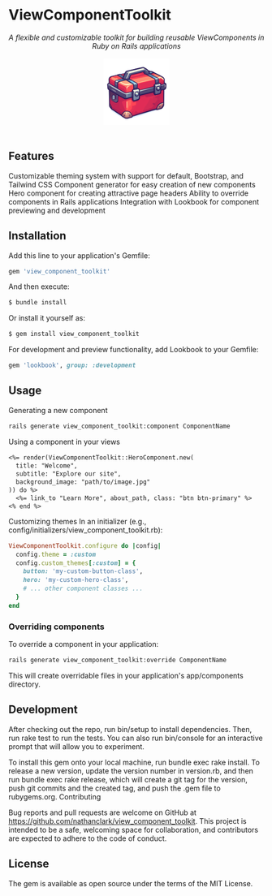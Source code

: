 # ViewComponentToolkit
<p align="center">
  <i>A flexible and customizable toolkit for building reusable ViewComponents in Ruby on Rails applications</i>
  <br/><br/>
  <img width="130" alt="ViewComponentToolkit" src="https://github.com/nathanclark/ViewComponentToolkit/blob/599254699da36bb8312428a562a766f3d77c9bb5/logo_150p.gif"/>
  <br/><br/>
</p>

## Features

Customizable theming system with support for default, Bootstrap, and Tailwind CSS
Component generator for easy creation of new components
Hero component for creating attractive page headers
Ability to override components in Rails applications
Integration with Lookbook for component previewing and development

## Installation
Add this line to your application's Gemfile:
```ruby
gem 'view_component_toolkit'
``` 
And then execute:
```bash
$ bundle install
```
Or install it yourself as:
```bash
$ gem install view_component_toolkit
```
For development and preview functionality, add Lookbook to your Gemfile:
```ruby
gem 'lookbook', group: :development
```

## Usage
Generating a new component
```bash
rails generate view_component_toolkit:component ComponentName
```
Using a component in your views
```erb
<%= render(ViewComponentToolkit::HeroComponent.new(
  title: "Welcome",
  subtitle: "Explore our site",
  background_image: "path/to/image.jpg"
)) do %>
  <%= link_to "Learn More", about_path, class: "btn btn-primary" %>
<% end %>
```

Customizing themes
In an initializer (e.g., config/initializers/view_component_toolkit.rb):
```ruby
ViewComponentToolkit.configure do |config|
  config.theme = :custom
  config.custom_themes[:custom] = {
    button: 'my-custom-button-class',
    hero: 'my-custom-hero-class',
    # ... other component classes ...
  }
end
```
### Overriding components
To override a component in your application:
```bash
rails generate view_component_toolkit:override ComponentName
```
This will create overridable files in your application's app/components directory.

## Development
After checking out the repo, run bin/setup to install dependencies. Then, run rake test to run the tests. You can also run bin/console for an interactive prompt that will allow you to experiment.

To install this gem onto your local machine, run bundle exec rake install. To release a new version, update the version number in version.rb, and then run bundle exec rake release, which will create a git tag for the version, push git commits and the created tag, and push the .gem file to rubygems.org.
Contributing

Bug reports and pull requests are welcome on GitHub at https://github.com/nathanclark/view_component_toolkit. This project is intended to be a safe, welcoming space for collaboration, and contributors are expected to adhere to the code of conduct.

## License
The gem is available as open source under the terms of the MIT License.
